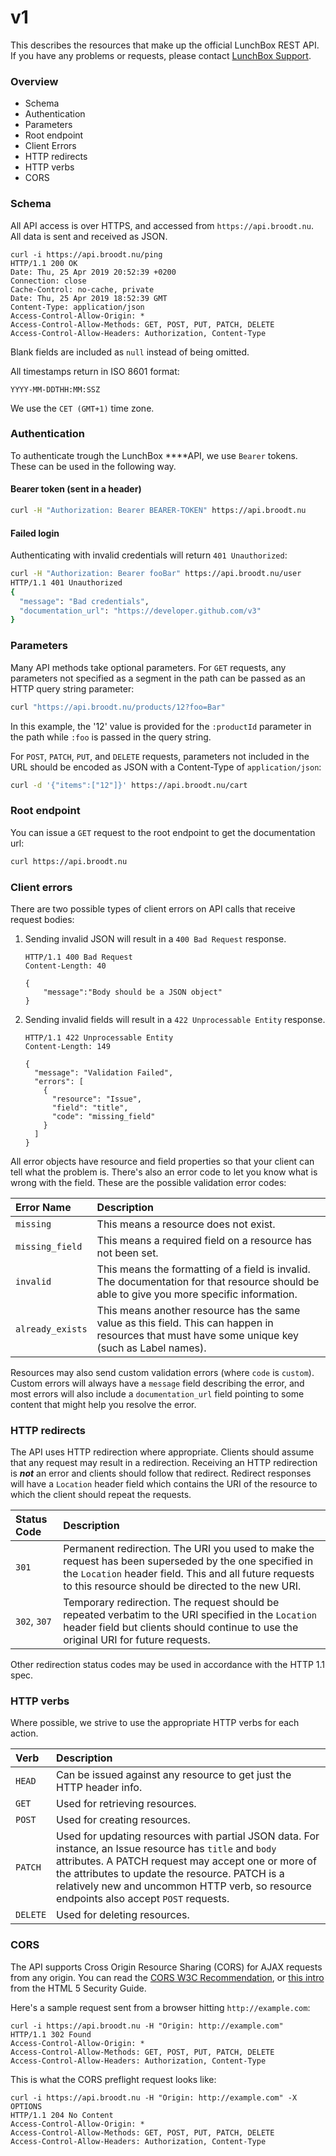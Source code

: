 # v1

This describes the resources that make up the official LunchBox REST API. If you have any problems or requests, please contact [LunchBox Support](https://lunchbox.nl/contact).

### Overview

* Schema
* Authentication
* Parameters
* Root endpoint
* Client Errors
* HTTP redirects
* HTTP verbs
* CORS

### Schema

All API access is over HTTPS, and accessed from `https://api.broodt.nu`. All data is sent and received as JSON.

```http
curl -i https://api.broodt.nu/ping
HTTP/1.1 200 OK
Date: Thu, 25 Apr 2019 20:52:39 +0200
Connection: close
Cache-Control: no-cache, private
Date: Thu, 25 Apr 2019 18:52:39 GMT
Content-Type: application/json
Access-Control-Allow-Origin: *
Access-Control-Allow-Methods: GET, POST, PUT, PATCH, DELETE
Access-Control-Allow-Headers: Authorization, Content-Type
```

Blank fields are included as `null` instead of being omitted.

All timestamps return in ISO 8601 format:

```text
YYYY-MM-DDTHH:MM:SSZ
```

We use the `CET (GMT+1)` time zone.

### Authentication

To authenticate trough the LunchBox  ****API, we use `Bearer` tokens. These can be used in the following way.

#### Bearer token \(sent in a header\)

```bash
curl -H "Authorization: Bearer BEARER-TOKEN" https://api.broodt.nu
```

#### Failed login

Authenticating with invalid credentials will return `401 Unauthorized`:

```bash
curl -H "Authorization: Bearer fooBar" https://api.broodt.nu/user
HTTP/1.1 401 Unauthorized
{
  "message": "Bad credentials",
  "documentation_url": "https://developer.github.com/v3"
}
```

### Parameters

Many API methods take optional parameters. For `GET` requests, any parameters not specified as a segment in the path can be passed as an HTTP query string parameter:

```bash
curl "https://api.broodt.nu/products/12?foo=Bar"
```

In this example, the '12' value is provided for the `:productId` parameter in the path while `:foo` is passed in the query string.

For `POST`, `PATCH`, `PUT`, and `DELETE` requests, parameters not included in the URL should be encoded as JSON with a Content-Type of `application/json`:

```bash
curl -d '{"items":["12"]}' https://api.broodt.nu/cart
```

### Root endpoint

You can issue a `GET` request to the root endpoint to get the documentation url:

```bash
curl https://api.broodt.nu
```

### Client errors

There are two possible types of client errors on API calls that receive request bodies:

1. Sending invalid JSON will result in a `400 Bad Request` response.

   ```http
   HTTP/1.1 400 Bad Request
   Content-Length: 40

   {
       "message":"Body should be a JSON object"
   }
   ```

2. Sending invalid fields will result in a `422 Unprocessable Entity` response.

   ```http
   HTTP/1.1 422 Unprocessable Entity
   Content-Length: 149

   {
     "message": "Validation Failed",
     "errors": [
       {
         "resource": "Issue",
         "field": "title",
         "code": "missing_field"
       }
     ]
   }
   ```

All error objects have resource and field properties so that your client can tell what the problem is. There's also an error code to let you know what is wrong with the field. These are the possible validation error codes:

| Error Name | Description |
| :--- | :--- |
| `missing` | This means a resource does not exist. |
| `missing_field` | This means a required field on a resource has not been set. |
| `invalid` | This means the formatting of a field is invalid. The documentation for that resource should be able to give you more specific information. |
| `already_exists` | This means another resource has the same value as this field. This can happen in resources that must have some unique key \(such as Label names\). |

Resources may also send custom validation errors \(where `code` is `custom`\). Custom errors will always have a `message` field describing the error, and most errors will also include a `documentation_url` field pointing to some content that might help you resolve the error.

### HTTP redirects

The API uses HTTP redirection where appropriate. Clients should assume that any request may result in a redirection. Receiving an HTTP redirection is _**not**_ an error and clients should follow that redirect. Redirect responses will have a `Location` header field which contains the URI of the resource to which the client should repeat the requests.

| Status Code | Description |
| :--- | :--- |
| `301` | Permanent redirection. The URI you used to make the request has been superseded by the one specified in the `Location` header field. This and all future requests to this resource should be directed to the new URI. |
| `302`, `307` | Temporary redirection. The request should be repeated verbatim to the URI specified in the `Location` header field but clients should continue to use the original URI for future requests. |

Other redirection status codes may be used in accordance with the HTTP 1.1 spec.

### HTTP verbs

Where possible, we strive to use the appropriate HTTP verbs for each action.

| Verb | Description |
| :--- | :--- |
| `HEAD` | Can be issued against any resource to get just the HTTP header info. |
| `GET` | Used for retrieving resources. |
| `POST` | Used for creating resources. |
| `PATCH` | Used for updating resources with partial JSON data. For instance, an Issue resource has `title` and `body` attributes. A PATCH request may accept one or more of the attributes to update the resource. PATCH is a relatively new and uncommon HTTP verb, so resource endpoints also accept `POST` requests. |
| `DELETE` | Used for deleting resources. |

### CORS

The API supports Cross Origin Resource Sharing \(CORS\) for AJAX requests from any origin. You can read the [CORS W3C Recommendation](http://www.w3.org/TR/cors/), or [this intro](http://code.google.com/p/html5security/wiki/CrossOriginRequestSecurity) from the HTML 5 Security Guide.

Here's a sample request sent from a browser hitting `http://example.com`:

```http
curl -i https://api.broodt.nu -H "Origin: http://example.com"
HTTP/1.1 302 Found
Access-Control-Allow-Origin: *
Access-Control-Allow-Methods: GET, POST, PUT, PATCH, DELETE
Access-Control-Allow-Headers: Authorization, Content-Type
```

This is what the CORS preflight request looks like:

```http
curl -i https://api.broodt.nu -H "Origin: http://example.com" -X OPTIONS
HTTP/1.1 204 No Content
Access-Control-Allow-Origin: *
Access-Control-Allow-Methods: GET, POST, PUT, PATCH, DELETE
Access-Control-Allow-Headers: Authorization, Content-Type
```





